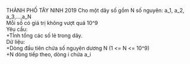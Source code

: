THÀNH PHỐ TÂY NINH 2019
Cho một dãy số gồm N số nguyên: a_1, a_2, a_3,...,a_N <br>
Mỗi số có giá trị không vượt quá 10^9<br>
Yêu cầu:<br>
+TÍnh tổng các số lẻ trong dãy.<br>
Dữ liệu:<br>
+Dòng đầu tiên chứa số nguyên dương N (1 <= N <= 10^9)<br>
+N dòng tiếp theo, dòng i chứa a_i<br>
